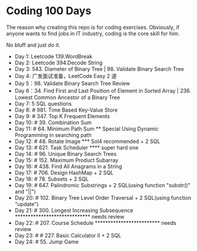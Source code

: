 # Coding 100 Days

The reason why creating this repo is for coding exercises. Obviously, if anyone wants to find jobs in IT industry, coding is the core skill for him.

No bluff and just do it.

- Day 1: Leetcode 139.WordBreak
- Day 2: Leetcode 394.Decode String
- Day 3: 543. Diameter of Binary Tree | 98. Validate Binary Search Tree
- Day 4: 广发面试准备，LeetCode Easy 2 道
- Day 5：98. Validate Binary Search Tree Review
- Day 6：34. Find First and Last Position of Element in Sorted Array | 236. Lowest Common Ancestor of a Binary Tree
- Day 7: 5 SQL questions
- Day 8: # 981. Time Based Key-Value Store
- Day 9: # 347. Top K Frequent Elements
- Day 10: # 39. Combination Sum
- Day 11: # 64. Minimum Path Sum ** Special Using Dynamic Programming in searching path
- Day 12: # 48. Rotate Image *** Sol4 recommended + 2 SQL
- Day 13: # 621. Task Scheduler **** super hard one
- Day 14: # 96. Unique Binary Search Trees
- Day 15: # 152. Maximum Product Subarray
- Day 16: # 438. Find All Anagrams in a String
- Day 17: # 706. Design HashMap + 2 SQL
- Day 18: # 78. Subsets + 2 SQL
- Day 19: # 647. Palindromic Substrings + 2 SQL(using function "substr()" and "||") 
- Day 20: # 102. Binary Tree Level Order Traversal + 2 SQL(using function "update")
- Day 21: # 300. Longest Increasing Subsequence ***************************** needs review
- Day 22: # 207. Course Schedule ************************* needs review
- Day 23: # # 227. Basic Calculator II + 2 SQL
- Day 24: # 55. Jump Game